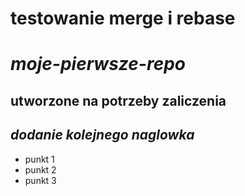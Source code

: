 # testowanie merge i rebase
# *moje-pierwsze-repo*
## **utworzone na potrzeby zaliczenia**
## *dodanie kolejnego naglowka*
- punkt 1
- punkt 2
- punkt 3

